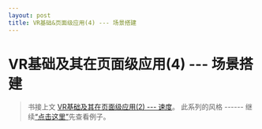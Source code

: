 ```yaml
---
layout: post
title: VR基础&页面级应用(4) --- 场景搭建
---
```


# VR基础及其在页面级应用(4) --- 场景搭建

> 书接上文 [VR基础及其在页面级应用(2) --- 速度](/2016/12/07/vr_acceleration.html)。
此系列的风格 ------ 继续[“点击这里”](#anchor1)先查看例子。